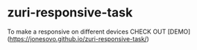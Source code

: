 # zuri-responsive-task
 To make a responsive on different devices
CHECK OUT [DEMO] (https://jonesovo.github.io/zuri-responsive-task/)
